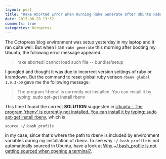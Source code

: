 ```yaml
---
layout: post
title: "Rake Aborted Error When Running Rake Generate after Ubuntu Reboot"
date: 2013-08-20 13:32
comments: true
categories: Octopress
---
```

The Octopress blog environment was setup yesterday in my laptop and it ran quite well. But when I ran `rake generate` this morning after booting my Ubuntu, the following error message appeared:
>rake aborted!
cannot load such file -- bundler/setup

I googled and thought it was due to incorrect version settings of ruby or kramdown.  But the command to reset global ruby verison `rbenv global 1.9.3-p0`
gave me the following message:
> The program 'rbenv' is currently not installed.  You can install it by typing:
sudo apt-get install rbenv

This time I found the correct **SOLUTION** suggested in [Ubuntu - The program 'rbenv' is currently not installed. You can install it by typing: sudo apt-get install rbenv][1],
which is 
```
source ~/.bash_profile
```
in my case, since that's where the path to rbenv is included by environment variables during my installation of rbenv. To see why `~/.bash_profile` is not automatically sourced in Ubuntu, have a look at [Why ~/.bash_profile is not getting sourced when opening a terminal?][2].


  [1]: https://github.com/sstephenson/rbenv/issues/424
  [2]: http://askubuntu.com/questions/121073/why-bash-profile-is-not-getting-sourced-when-opening-a-terminal